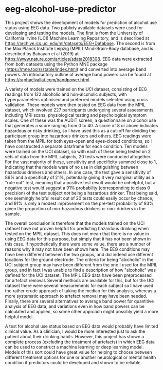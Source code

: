 # eeg-alcohol-use-predictor
This project shows the development of models for prediction of alcohol use status using EEG data. Two publicly available datasets were used for developing and testing the models. The first is from the University of California Irvine (UCI) Machine Learning Repository, and is described at https://archive.ics.uci.edu/ml/datasets/EEG+Database. The second is from the Max Planck Institute Leipzig (MPIL) Mind-Brain-Body database, and is described by Babayan et al (2019) at https://www.nature.com/articles/sdata2018308. EEG data were extracted from both datasets using the Python MNE package (https://mne.tools/stable/index.html) and converted into average band powers. An introductory outline of average band powers can be found at https://raphaelvallat.com/bandpower.html.

A variety of models were trained on the UCI dataset, consisting of EEG readings from 122 alcoholic and non-alcoholic subjects, with hyperparameters optimised and preferred models selected using cross validation. These models were then tested on EEG data from the MPIL dataset, which involved 227 participants undergoing several assessments, including MRI scans, physiological testing and psychological symptom scales. One of these was the AUDIT screen, a questionnaire on alcohol use that generates a score ranging from 0 to 40. A score of 8 or above indicates hazardous or risky drinking, so I have used this as a cut-off for dividing the participant group into hazardous drinkers and others. EEG readings were taken from the MPIL for both eyes-open and eyes-closed conditions, so I have constructed a separate dataframe for each condition. Ten models were trained on the UCI dataset, so with each of these being tested on 2 sets of data from the MPIL subjects, 20 tests were conducted altogether. For the vast majority of these, sensitivity and specificity summed close to 1, indicating that the models were of no use in distiguishing between hazardous drinkers and others. In one case, the test gave a sensitivity of 89% and a specificity of 21%, potentially giving it very marginal utility as a "rule out" test, meaning that a positive test result would be unhelpful, but a negative test would suggest a 91% probability (corresponding to class 0 precision) of the test subject *not* being a hazardous drinker. That being said, one seemingly helpful result out of 20 tests could easily occur by chance, and 91% is only a modest improvement on the pre-test probability of 83%, given the proportion of non-hazardous drinkers or non-drinkers in the sample.

The overall conclusion is therefore that the models trained on the UCI dataset have not proven helpful for predicting hazardous drinking when tested on the MPIL dataset. This does not mean that there is no value in using EEG data for this purpose, but simply that it has not been shown in this case. If hypothetically there were some value, there are a number of reasons why it may not have been shown here. The EEG conditions may have been different between the two groups, and did indeed use different locations for the ground electrode. The criteria for being "alcoholic" in the UCI subject group may have been different from the one I used for the MPIL group, and in fact I was unable to find a description of how "alcoholic" was defined for the UCI dataset. The MPIL EEG data have been preprocessed for artefact removal. Several methods are available for this, but for the UCI dataset there were several measurements for each subject so I have used the rather crude approach of taking the median for this analysis, whereas a more systematic approach to artefact removal may have been needed. Finally, there are several alternatives to average band power for quantitive analysis of EEG data, and variations even in how band powers can be calculated and applied, so some other approach might possibly yield a more helpful model.

A test for alcohol use status based on EEG data would probably have limited clinical value. As a clinician, I would be more interested just to ask the patient about their drinking habits. However, this project has shown a complete process (excluding the treatment of artefacts) in which EEG data can be used to construct a machine learning or deep learning model. Models of this sort could have great value for helping to choose between different treatment options for one or another neurological or mental health condition if predictors could be developed and shown to be reliable.
